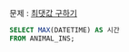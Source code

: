 문제 : [최댓값 구하기](https://school.programmers.co.kr/learn/courses/30/lessons/59415)

```sql
SELECT MAX(DATETIME) AS 시간
FROM ANIMAL_INS;
```